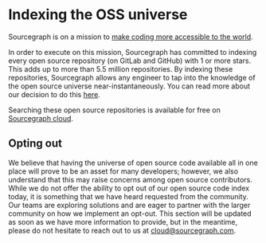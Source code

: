 # Indexing the OSS universe

Sourcegraph is on a mission to [make coding more accessible to the world](https://about.sourcegraph.com/handbook/company/strategy#vision).

In order to execute on this mission, Sourcegraph has committed to indexing every open source repository (on GitLab and GitHub) with 1 or more stars. This adds up to more than 5.5 million repositories. By indexing these repositories, Sourcegraph allows any engineer to tap into the knowledge of the open source universe near-instantaneously. You can read more about our decision to do this [here](https://about.sourcegraph.com/blog/why-index-the-oss-universe/).

Searching these open source repositories is available for free on [Sourcegraph cloud](https://sourcegraph.com/). 

## Opting out

We believe that having the universe of open source code available all in one place will prove to be an asset for many developers; however, we also understand that this may raise concerns among open source contributors. While we do not offer the ability to opt out of our open source code index today, it is something that we have heard requested from the community. Our teams are exploring solutions and are eager to partner with the larger community on how we implement an opt-out. This section will be updated as soon as we have more information to provide, but in the meantime, please do not hesitate to reach out to us at [cloud@sourcegraph.com](mailto:cloud@sourcegraph.com).